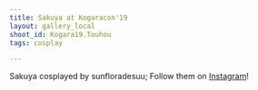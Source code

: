 ```yaml
---
title: Sakuya at Kogaracon'19
layout: gallery_local
shoot_id: Kogara19.Touhou
tags: cosplay

---
```


Sakuya cosplayed by sunfloradesuu; Follow them on [Instagram](https://www.instagram.com/sunfloradesuu)!

